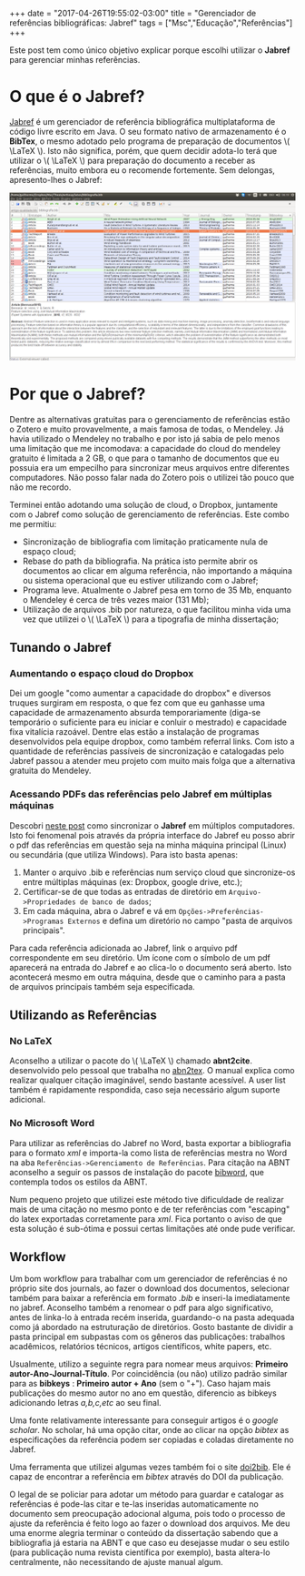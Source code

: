 +++
date = "2017-04-26T19:55:02-03:00"
title = "Gerenciador de referências bibliográficas: Jabref"
tags = ["Msc","Educação","Referências"]
+++

Este post tem como único objetivo explicar porque escolhi utilizar o **Jabref** para gerenciar minhas referências.

<!--more-->

# O que é o Jabref?

[Jabref](http://www.jabref.org/) é um gerenciador de referência bibliográfica multiplataforma de código livre escrito em Java. O seu formato nativo de armazenamento é o **BibTex**, o mesmo adotado pelo programa de preparação de documentos \\( \LaTeX \\). Isto não significa, porém, que quem decidir adota-lo terá que utilizar o \\( \LaTeX \\) para preparação do documento a receber as referências, muito embora eu o recomende fortemente. Sem delongas, apresento-lhes o Jabref:
 
![My Jabref research reference database](/img/jabref.png)

# Por que o Jabref?

Dentre as alternativas gratuitas para o gerenciamento de referências estão o Zotero e muito provavelmente, a mais famosa de todas, o Mendeley. Já havia utilizado o Mendeley no trabalho e por isto já sabia de pelo menos uma limitação que me incomodava: a capacidade do cloud do mendeley gratuito é limitada a 2 GB, o que para o tamanho de documentos que eu possuia era um empecilho para sincronizar meus arquivos entre diferentes computadores. Não posso falar nada do Zotero pois o utilizei tão pouco que não me recordo.

Terminei então adotando uma solução de cloud, o Dropbox, juntamente com o Jabref como solução de gerenciamento de referências. Este combo me permitiu:

* Sincronização de bibliografia com limitação praticamente nula de espaço cloud;
* Rebase do path da bibliografia. Na prática isto permite abrir os documentos ao clicar em alguma referência, não importando a máquina ou sistema operacional que eu estiver utilizando com o Jabref;
* Programa leve. Atualmente o Jabref pesa em torno de 35 Mb, enquanto o Mendeley é cerca de três vezes maior (131 Mb);
* Utilização de arquivos .bib por natureza, o que facilitou minha vida uma vez que utilizei o \\( \LaTeX \\) para a tipografia de minha dissertação;

## Tunando o Jabref

### Aumentando o espaço cloud do Dropbox

Dei um google "como aumentar a capacidade do dropbox" e diversos truques surgiram em resposta, o que fez com que eu ganhasse uma capacidade de armazenamento absurda temporariamente (diga-se temporário o suficiente para eu iniciar e conluir o mestrado) e capacidade fixa vitalícia razoável. Dentre elas estão a instalação de programas desenvolvidos pela equipe dropbox, como também referral links. Com isto a quantidade de referências passíveis de sincronização e catalogadas pelo Jabref passou a atender meu projeto com muito mais folga que a alternativa gratuita do Mendeley.

### Acessando PDFs das referências pelo Jabref em múltiplas máquinas

Descobri [neste post](http://griechenzicken.blogspot.com.br/2011/10/configuring-jabref-on-different.html) como sincronizar o **Jabref** em múltiplos computadores. Isto foi fenomenal pois através da própria interface do Jabref eu posso abrir o pdf das referências em questão seja na minha máquina principal (Linux) ou secundária (que utiliza Windows). Para isto basta apenas:

1. Manter o arquivo .bib e referências num serviço cloud que sincronize-os entre múltiplas máquinas (ex: Dropbox, google drive, etc.);
2. Certificar-se de que todas as entradas de diretório em `Arquivo->Propriedades de banco de dados`;
3. Em cada máquina, abra o Jabref e vá em `Opções->Preferências->Programas Externos` e defina um diretório no campo "pasta de arquivos principais".

Para cada referência adicionada ao Jabref, link o arquivo pdf correspondente em seu diretório. Um ícone com o símbolo de um pdf aparecerá na entrada do Jabref e ao clica-lo o documento será aberto. Isto acontecerá mesmo em outra máquina, desde que o caminho para a pasta de arquivos principais também seja especificada.

## Utilizando as Referências

### No LaTeX

Aconselho a utilizar o pacote do \\( \LaTeX \\) chamado **abnt2cite**. desenvolvido pelo pessoal que trabalha no [abn2tex](http://www.abntex.net.br/). O manual explica como realizar qualquer citação imaginável, sendo bastante acessível. A user list também é rapidamente respondida, caso seja necessário algum suporte adicional.

### No Microsoft Word

Para utilizar as referências do Jabref no Word, basta exportar a bibliografia para o formato *xml* e importa-la como lista de referências mestra no Word na aba `Referências->Gerenciamento de Referências`. Para citação na ABNT aconselho a seguir os passos de instalação do pacote [bibword](http://bibword.codeplex.com/documentation), que contempla todos os estilos da ABNT.

Num pequeno projeto que utilizei este método tive dificuldade de realizar mais de uma citação no mesmo ponto e de ter referências com "escaping" do latex exportadas corretamente para *xml*. Fica portanto o aviso de que esta solução é sub-ótima e possui certas limitações até onde pude verificar.

## Workflow

Um bom workflow para trabalhar com um gerenciador de referências é no próprio site dos journals, ao fazer o download dos documentos, selecionar também para baixar a referência em formato *.bib* e inseri-la imediatamente no jabref. Aconselho também a renomear o pdf para algo significativo, antes de linka-lo à entrada recém inserida, guardando-o na pasta adequada como já abordado na estruturação de diretórios. Gosto bastante de dividir a pasta principal em subpastas com os gêneros das publicações: trabalhos acadêmicos, relatórios técnicos, artigos científicos, white papers, etc.

Usualmente, utilizo a seguinte regra para nomear meus arquivos: **Primeiro autor-Ano-Journal-Título**. Por coincidência (ou não) utilizo padrão similar para as **bibkeys** : **Primeiro autor + Ano** (sem o "+"). Caso hajam mais publicações do mesmo autor no ano em questão, diferencio as bibkeys adicionando letras *a,b,c,etc* ao seu final.

Uma fonte relativamente interessante para conseguir artigos é o *google scholar*. No scholar, há uma opção citar, onde ao clicar na opção *bibtex* as especificações da referência podem ser copiadas e coladas diretamente no Jabref.

Uma ferramenta que utilizei algumas vezes também foi o site [doi2bib](http://www.doi2bib.org/#/doi). Ele é capaz de encontrar a referência em *bibtex* através do DOI da publicação.

O legal de se policiar para adotar um método para guardar e catalogar as referências é pode-las citar e te-las inseridas automaticamente no documento sem preocupação adocional alguma, pois todo o processo de ajuste da referência é feito logo ao fazer o download dos arquivos. Me deu uma enorme alegria terminar o conteúdo da dissertação sabendo que a bibliografia já estaria na ABNT e que caso eu desejasse mudar o seu estilo (para publicação numa revista científica por exemplo), basta altera-lo centralmente, não necessitando de ajuste manual algum.
